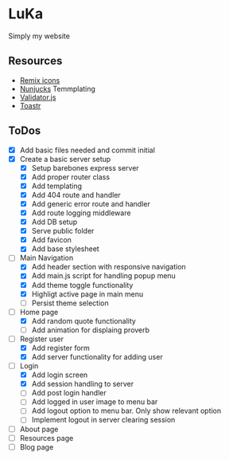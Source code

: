 # LuKa

Simply my website

## Resources

- [Remix icons](https://remixicon.com/)
- [Nunjucks](https://mozilla.github.io/nunjucks/) Temmplating
- [Validator.js](https://github.com/validatorjs/validator.js/)
- [Toastr](https://github.com/CodeSeven/toastr)

## ToDos

- [x] Add basic files needed and commit initial
- [x] Create a basic server setup
  - [x] Setup barebones express server
  - [x] Add proper router class
  - [x] Add templating
  - [x] Add 404 route and handler
  - [x] Add generic error route and handler
  - [x] Add route logging middleware
  - [x] Add DB setup
  - [x] Serve public folder
  - [x] Add favicon
  - [x] Add base stylesheet
- [ ] Main Navigation
  - [x] Add header section with responsive navigation
  - [x] Add main.js script for handling popup menu
  - [x] Add theme toggle functionality
  - [x] Highligt active page in main menu
  - [ ] Persist theme selection
- [ ] Home page
  - [x] Add random quote functionality
  - [ ] Add animation for displaing proverb
- [ ] Register user
  - [x] Add register form
  - [x] Add server functionality for adding user
- [ ] Login
  - [x] Add login screen
  - [x] Add session handling to server
  - [ ] Add post login handler
  - [ ] Add logged in user image to menu bar
  - [ ] Add logout option to menu bar. Only show relevant option
  - [ ] Implement logout in server clearing session
- [ ] About page
- [ ] Resources page
- [ ] Blog page